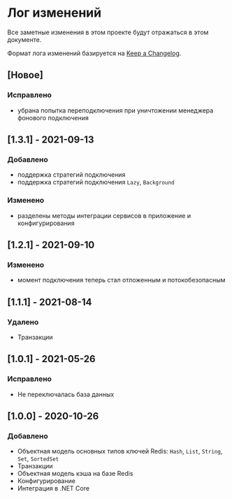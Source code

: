 # Лог изменений

Все заметные изменения в этом проекте будут отражаться в этом документе.

Формат лога изменений базируется на [Keep a Changelog](https://keepachangelog.com/en/1.0.0/).

## [Новое]

### Исправлено

* убрана попытка переподключения при уничтожении менеджера фонового подключения

## [1.3.1] - 2021-09-13

### Добавлено

* поддержка стратегий подключения
* поддержка стратегий подключения `Lazy`, `Background`

### Изменено

* разделены методы интеграции сервисов в приложение и конфигурирования

## [1.2.1] - 2021-09-10

### Изменено

*  момент подключения теперь стал отложенным и потокобезопасным 

## [1.1.1]  - 2021-08-14

### Удалено

* Транзакции 

## [1.0.1]  - 2021-05-26

### Исправлено

* Не переключалась база данных 

## [1.0.0]  - 2020-10-26

### Добавлено

* Объектная модель основных типов ключей Redis: `Hash`, `List`, `String`, `Set`, `SortedSet`
* Транзакции
* Объектная модель кэша на базе Redis
* Конфигурирование
* Интеграция в .NET Core 